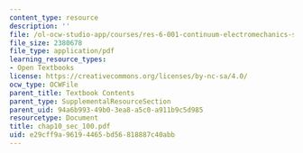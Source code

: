 ```yaml
---
content_type: resource
description: ''
file: /ol-ocw-studio-app/courses/res-6-001-continuum-electromechanics-spring-2009/e29cff9a96194465bd56818887c40abb_chap10_sec_100.pdf
file_size: 2380678
file_type: application/pdf
learning_resource_types:
- Open Textbooks
license: https://creativecommons.org/licenses/by-nc-sa/4.0/
ocw_type: OCWFile
parent_title: Textbook Contents
parent_type: SupplementalResourceSection
parent_uid: 94a6b993-49b0-3ea8-a5c0-a911b9c5d985
resourcetype: Document
title: chap10_sec_100.pdf
uid: e29cff9a-9619-4465-bd56-818887c40abb
---
```

